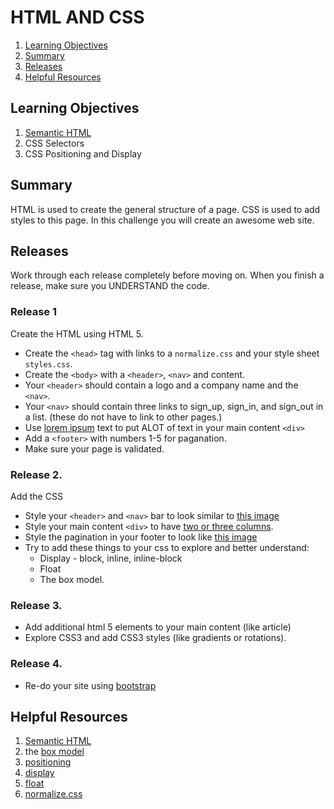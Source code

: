 # HTML AND CSS


1. [Learning Objectives](#learning-objectives)
1. [Summary](#summary)
1. [Releases](#releases)
1. [Helpful Resources](#helpful-resources)

## Learning Objectives

1. [Semantic HTML](http://www.webstyleguide.com/wsg3/5-site-structure/2-semantic-markup.html)
1. CSS Selectors
1. CSS Positioning and Display

## Summary 
HTML is used to create the general structure of a page.  CSS is used to add styles to this page.  In this challenge you will create an awesome web site. 
## Releases
Work through each release completely before moving on.  When you finish a release, make sure you UNDERSTAND the code. 

### Release 1
Create the HTML using HTML 5.  
*  Create the `<head>` tag with links to a `normalize.css` and your style sheet `styles.css`.
* Create the `<body>` with a `<header>`, `<nav>` and content. 
* Your `<header>` should contain a logo and a company name and the `<nav>`.
* Your `<nav>` should contain three links to sign_up, sign_in, and sign_out in a list. (these do not have to link to other pages.)
* Use [lorem ipsum](http://www.lipsum.com/) text to put ALOT of text in your main content `<div>`
* Add a `<footer>` with numbers 1-5 for paganation.
* Make sure your page is validated.

### Release 2. 
Add the CSS
* Style your `<header>` and `<nav>` bar to look similar to [this image](nav.png)
* Style your main content `<div>` to have [two or three columns](http://www.noupe.com/css/9-timeless-3-column-layout-techniques.html).
* Style the pagination in your footer to look like [this image](pagination.jpeg) 
* Try to add these things to your css to explore and better understand: 
  * Display - block, inline, inline-block
  * Float
  * The box model. 

### Release 3.
* Add additional html 5 elements to your main content (like article)
* Explore CSS3  and add CSS3 styles (like gradients or rotations).

### Release 4.
* Re-do your site using [bootstrap](http://getbootstrap.com/)

## Helpful Resources

1. [Semantic HTML](http://www.webstyleguide.com/wsg3/5-site-structure/2-semantic-markup.html)
1. the [box model](http://css-tricks.com/the-css-box-model/)
1. [positioning](http://alistapart.com/article/css-positioning-101)
1. [display](http://reference.sitepoint.com/css/display) 
1. [float](http://alistapart.com/article/css-floats-101)
1. [normalize.css](http://necolas.github.io/normalize.css/)
